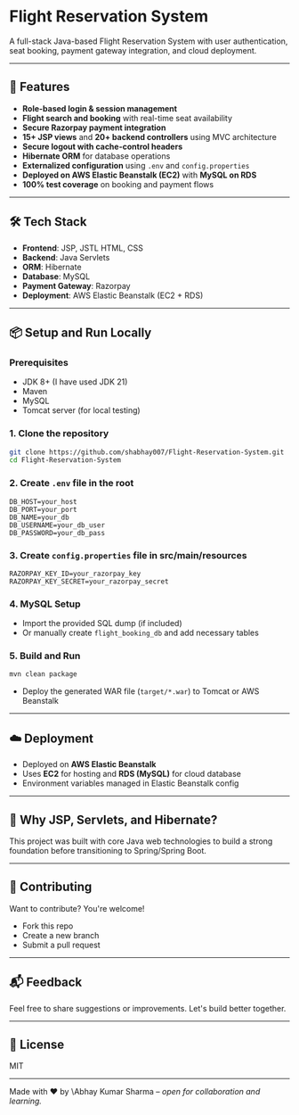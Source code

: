 # Flight Reservation System

A full-stack Java-based Flight Reservation System with user authentication, seat booking, payment gateway integration, and cloud deployment.

---

## 🚀 Features

* **Role-based login & session management**
* **Flight search and booking** with real-time seat availability
* **Secure Razorpay payment integration**
* **15+ JSP views** and **20+ backend controllers** using MVC architecture
* **Secure logout with cache-control headers**
* **Hibernate ORM** for database operations
* **Externalized configuration** using `.env` and `config.properties`
* **Deployed on AWS Elastic Beanstalk (EC2)** with **MySQL on RDS**
* **100% test coverage** on booking and payment flows

---

## 🛠️ Tech Stack

* **Frontend**: JSP, JSTL HTML, CSS
* **Backend**: Java Servlets
* **ORM**: Hibernate
* **Database**: MySQL
* **Payment Gateway**: Razorpay
* **Deployment**: AWS Elastic Beanstalk (EC2 + RDS)

---

## 📦 Setup and Run Locally

### Prerequisites

* JDK 8+ (I have used JDK 21)
* Maven
* MySQL
* Tomcat server (for local testing)

### 1. Clone the repository

```bash
git clone https://github.com/shabhay007/Flight-Reservation-System.git
cd Flight-Reservation-System
```

### 2. Create `.env` file in the root

```env
DB_HOST=your_host
DB_PORT=your_port
DB_NAME=your_db
DB_USERNAME=your_db_user
DB_PASSWORD=your_db_pass
```


### 3. Create `config.properties` file in src/main/resources

```
RAZORPAY_KEY_ID=your_razorpay_key
RAZORPAY_KEY_SECRET=your_razorpay_secret
```

### 4. MySQL Setup

* Import the provided SQL dump (if included)
* Or manually create `flight_booking_db` and add necessary tables

### 5. Build and Run

```bash
mvn clean package
```

* Deploy the generated WAR file (`target/*.war`) to Tomcat or AWS Beanstalk

---

## ☁️ Deployment

* Deployed on **AWS Elastic Beanstalk**
* Uses **EC2** for hosting and **RDS (MySQL)** for cloud database
* Environment variables managed in Elastic Beanstalk config

---

## 📌 Why JSP, Servlets, and Hibernate?

This project was built with core Java web technologies to build a strong foundation before transitioning to Spring/Spring Boot.

---

## 🤝 Contributing

Want to contribute? You're welcome!

* Fork this repo
* Create a new branch
* Submit a pull request

---

## 📬 Feedback

Feel free to share suggestions or improvements. Let's build better together.

---

## 📜 License

MIT

---

Made with ❤️ by \Abhay Kumar Sharma – *open for collaboration and learning.*
